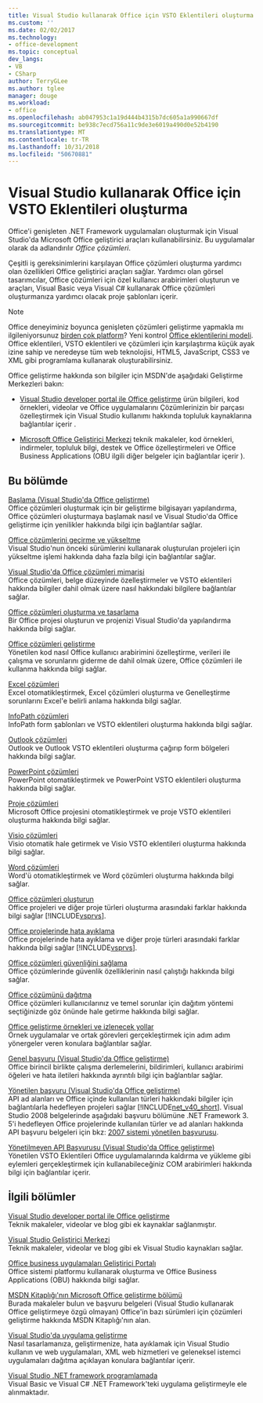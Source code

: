 ```yaml
---
title: Visual Studio kullanarak Office için VSTO Eklentileri oluşturma
ms.custom: ''
ms.date: 02/02/2017
ms.technology:
- office-development
ms.topic: conceptual
dev_langs:
- VB
- CSharp
author: TerryGLee
ms.author: tglee
manager: douge
ms.workload:
- office
ms.openlocfilehash: ab047953c1a19d444b4315b7dc605a1a990667df
ms.sourcegitcommit: be938c7ecd756a11c9de3e6019a490d0e52b4190
ms.translationtype: MT
ms.contentlocale: tr-TR
ms.lasthandoff: 10/31/2018
ms.locfileid: "50670881"
---
```

# <a name="create-vsto-add-ins-for-office-by-using-visual-studio"></a>Visual Studio kullanarak Office için VSTO Eklentileri oluşturma
  Office'i genişleten .NET Framework uygulamaları oluşturmak için Visual Studio'da Microsoft Office geliştirici araçları kullanabilirsiniz. Bu uygulamalar olarak da adlandırılır *Office çözümleri*.  
  
 Çeşitli iş gereksinimlerini karşılayan Office çözümleri oluşturma yardımcı olan özellikleri Office geliştirici araçları sağlar. Yardımcı olan görsel tasarımcılar, Office çözümleri için özel kullanıcı arabirimleri oluşturun ve araçları, Visual Basic veya Visual C# kullanarak Office çözümleri oluşturmanıza yardımcı olacak proje şablonları içerir.  
  
> [!NOTE]  
>  Office deneyiminiz boyunca genişleten çözümleri geliştirme yapmakla mı ilgileniyorsunuz [birden çok platform](https://dev.office.com/add-in-availability)? Yeni kontrol [Office eklentilerini modeli](https://dev.office.com/docs/add-ins/overview/office-add-ins). Office eklentileri, VSTO eklentileri ve çözümleri için karşılaştırma küçük ayak izine sahip ve neredeyse tüm web teknolojisi, HTML5, JavaScript, CSS3 ve XML gibi programlama kullanarak oluşturabilirsiniz.  
  
 Office geliştirme hakkında son bilgiler için MSDN'de aşağıdaki Geliştirme Merkezleri bakın:  
  
-   [Visual Studio developer portal ile Office geliştirme](http://go.microsoft.com/fwlink/?LinkId=123844) ürün bilgileri, kod örnekleri, videolar ve Office uygulamalarını Çözümlerinizin bir parçası özelleştirmek için Visual Studio kullanımı hakkında topluluk kaynaklarına bağlantılar içerir .  
  
-   [Microsoft Office Geliştirici Merkezi](http://go.microsoft.com/fwlink/?LinkId=83467) teknik makaleler, kod örnekleri, indirmeler, topluluk bilgi, destek ve Office özelleştirmeleri ve Office Business Applications (OBU ilgili diğer belgeler için bağlantılar içerir ).  
  
## <a name="in-this-section"></a>Bu bölümde  
 [Başlama &#40;Visual Studio'da Office geliştirme&#41;](../vsto/getting-started-office-development-in-visual-studio.md)  
 Office çözümleri oluşturmak için bir geliştirme bilgisayarı yapılandırma, Office çözümleri oluşturmaya başlamak nasıl ve Visual Studio'da Office geliştirme için yenilikler hakkında bilgi için bağlantılar sağlar.  
  
 [Office çözümlerini geçirme ve yükseltme](../vsto/upgrading-and-migrating-office-solutions.md)  
 Visual Studio'nun önceki sürümlerini kullanarak oluşturulan projeleri için yükseltme işlemi hakkında daha fazla bilgi için bağlantılar sağlar.  
  
 [Visual Studio'da Office çözümleri mimarisi](../vsto/architecture-of-office-solutions-in-visual-studio.md)  
 Office çözümleri, belge düzeyinde özelleştirmeler ve VSTO eklentileri hakkında bilgiler dahil olmak üzere nasıl hakkındaki bilgilere bağlantılar sağlar.  
  
 [Office çözümleri oluşturma ve tasarlama](../vsto/designing-and-creating-office-solutions.md)  
 Bir Office projesi oluşturun ve projenizi Visual Studio'da yapılandırma hakkında bilgi sağlar.  
  
 [Office çözümleri geliştirme](../vsto/developing-office-solutions.md)  
 Yönetilen kod nasıl Office kullanıcı arabirimini özelleştirme, verileri ile çalışma ve sorunlarını giderme de dahil olmak üzere, Office çözümleri ile kullanma hakkında bilgi sağlar.  
  
 [Excel çözümleri](../vsto/excel-solutions.md)  
 Excel otomatikleştirmek, Excel çözümleri oluşturma ve Genelleştirme sorunlarını Excel'e belirli anlama hakkında bilgi sağlar.  
  
 [InfoPath çözümleri](../vsto/infopath-solutions.md)  
 InfoPath form şablonları ve VSTO eklentileri oluşturma hakkında bilgi sağlar.  
  
 [Outlook çözümleri](../vsto/outlook-solutions.md)  
 Outlook ve Outlook VSTO eklentileri oluşturma çağırıp form bölgeleri hakkında bilgi sağlar.  
  
 [PowerPoint çözümleri](../vsto/powerpoint-solutions.md)  
 PowerPoint otomatikleştirmek ve PowerPoint VSTO eklentileri oluşturma hakkında bilgi sağlar.  
  
 [Proje çözümleri](../vsto/project-solutions.md)  
 Microsoft Office projesini otomatikleştirmek ve proje VSTO eklentileri oluşturma hakkında bilgi sağlar.  
  
 [Visio çözümleri](../vsto/visio-solutions.md)  
 Visio otomatik hale getirmek ve Visio VSTO eklentileri oluşturma hakkında bilgi sağlar.  
  
 [Word çözümleri](../vsto/word-solutions.md)  
 Word'ü otomatikleştirmek ve Word çözümleri oluşturma hakkında bilgi sağlar.  
  
 [Office çözümleri oluşturun](../vsto/building-office-solutions.md)  
 Office projeleri ve diğer proje türleri oluşturma arasındaki farklar hakkında bilgi sağlar [!INCLUDE[vsprvs](../sharepoint/includes/vsprvs-md.md)].  
  
 [Office projelerinde hata ayıklama](../vsto/debugging-office-projects.md)  
 Office projelerinde hata ayıklama ve diğer proje türleri arasındaki farklar hakkında bilgi sağlar [!INCLUDE[vsprvs](../sharepoint/includes/vsprvs-md.md)].  
  
 [Office çözümleri güvenliğini sağlama](../vsto/securing-office-solutions.md)  
 Office çözümlerinde güvenlik özelliklerinin nasıl çalıştığı hakkında bilgi sağlar.  
  
 [Office çözümünü dağıtma](../vsto/deploying-an-office-solution.md)  
 Office çözümleri kullanıcılarınız ve temel sorunlar için dağıtım yöntemi seçtiğinizde göz önünde hale getirme hakkında bilgi sağlar.  
  
 [Office geliştirme örnekleri ve izlenecek yollar](../vsto/office-development-samples-and-walkthroughs.md)  
 Örnek uygulamalar ve ortak görevleri gerçekleştirmek için adım adım yönergeler veren konulara bağlantılar sağlar.  
  
 [Genel başvuru &#40;Visual Studio'da Office geliştirme&#41;](../vsto/general-reference-office-development-in-visual-studio.md)  
 Office birincil birlikte çalışma derlemelerini, bildirimleri, kullanıcı arabirimi öğeleri ve hata iletileri hakkında ayrıntılı bilgi için bağlantılar sağlar.  
  
 [Yönetilen başvuru &#40;Visual Studio'da Office geliştirme&#41;](../vsto/managed-reference-office-development-in-visual-studio.md)  
 API ad alanları ve Office içinde kullanılan türleri hakkındaki bilgiler için bağlantılarla hedefleyen projeleri sağlar [!INCLUDE[net_v40_short](../sharepoint/includes/net-v40-short-md.md)]. Visual Studio 2008 belgelerinde aşağıdaki başvuru bölümüne .NET Framework 3. 5'i hedefleyen Office projelerinde kullanılan türler ve ad alanları hakkında API başvuru belgeleri için bkz: [2007 sistemi yönetilen başvurusu](http://go.microsoft.com/fwlink/?LinkId=160658).  
  
 [Yönetilmeyen API Başvurusu &#40;Visual Studio'da Office geliştirme&#41;](../vsto/unmanaged-api-reference-office-development-in-visual-studio.md)  
 Yönetilen VSTO Eklentileri Office uygulamalarında kaldırma ve yükleme gibi eylemleri gerçekleştirmek için kullanabileceğiniz COM arabirimleri hakkında bilgi için bağlantılar içerir.  
  
## <a name="related-sections"></a>İlgili bölümler  
 [Visual Studio developer portal ile Office geliştirme](http://go.microsoft.com/fwlink/?LinkId=123844)  
 Teknik makaleler, videolar ve blog gibi ek kaynaklar sağlanmıştır.  
  
 [Visual Studio Geliştirici Merkezi](http://go.microsoft.com/fwlink/?LinkID=99124)  
 Teknik makaleler, videolar ve blog gibi ek Visual Studio kaynakları sağlar.  
  
 [Office business uygulamaları Geliştirici Portalı](http://go.microsoft.com/fwlink/?LinkId=99125)  
 Office sistemi platformu kullanarak oluşturma ve Office Business Applications (OBU) hakkında bilgi sağlar.  
  
 [MSDN Kitaplığı'nın Microsoft Office geliştirme bölümü](http://go.microsoft.com/fwlink/?LinkId=149870)  
 Burada makaleler bulun ve başvuru belgeleri (Visual Studio kullanarak Office geliştirmeye özgü olmayan) Office'in bazı sürümleri için çözümleri geliştirme hakkında MSDN Kitaplığı'nın alan.  
  
 [Visual Studio'da uygulama geliştirme](https://msdn.microsoft.com/97490c1b-a247-41fb-8f2c-bc4c201eff68)  
 Nasıl tasarlamanıza, geliştirmenize, hata ayıklamak için Visual Studio kullanın ve web uygulamaları, XML web hizmetleri ve geleneksel istemci uygulamaları dağıtma açıklayan konulara bağlantılar içerir.  
  
 [Visual Studio .NET framework programlamada](/previous-versions/visualstudio/visual-studio-2010/k1s94fta(v=vs.100))  
 Visual Basic ve Visual C# .NET Framework'teki uygulama geliştirmeyle ele alınmaktadır.  
  
  